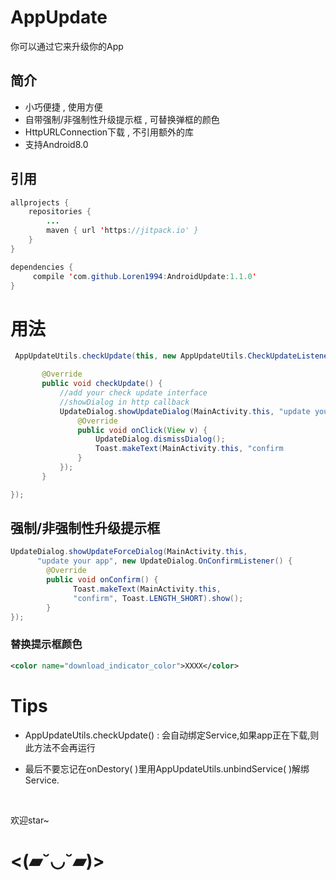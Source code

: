 # AppUpdate

你可以通过它来升级你的App

## 简介

* 小巧便捷 , 使用方便
* 自带强制/非强制性升级提示框 , 可替换弹框的颜色
* HttpURLConnection下载 , 不引用额外的库
* 支持Android8.0

## 引用

```Java
allprojects {
    repositories {
        ...
        maven { url 'https://jitpack.io' }
    }
}
```
~~~~Java
dependencies {
     compile 'com.github.Loren1994:AndroidUpdate:1.1.0'
}
~~~~

# 用法
```java
 AppUpdateUtils.checkUpdate(this, new AppUpdateUtils.CheckUpdateListener() {

       @Override
       public void checkUpdate() {
           //add your check update interface
           //showDialog in http callback
           UpdateDialog.showUpdateDialog(MainActivity.this, "update your App", new              View.OnClickListener() {
               @Override
               public void onClick(View v) {
                   UpdateDialog.dismissDialog(); 
                   Toast.makeText(MainActivity.this, "confirm                  button",Toast.LENGTH_SHORT).show();
               }
           });
       }

});
```
## 强制/非强制性升级提示框
```java
UpdateDialog.showUpdateForceDialog(MainActivity.this, 
      "update your app", new UpdateDialog.OnConfirmListener() {
        @Override
        public void onConfirm() {
              Toast.makeText(MainActivity.this, 
              "confirm", Toast.LENGTH_SHORT).show();
        }
});
```
### 替换提示框颜色

~~~~xml
<color name="download_indicator_color">XXXX</color>
~~~~

# Tips

* AppUpdateUtils.checkUpdate() :  会自动绑定Service,如果app正在下载,则此方法不会再运行

* 最后不要忘记在onDestory( )里用AppUpdateUtils.unbindService( )解绑Service.

  ​

欢迎star~




# <(▰˘◡˘▰)>



